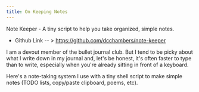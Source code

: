 ```yaml
---
title: On Keeping Notes
---
```


Note Keeper - A tiny script to help you take organized, simple notes.

* Github Link -- > https://github.com/dcchambers/note-keeper

I am a devout member of the bullet journal club. But I tend to be picky about what I write down
in my journal and, let's be honest, it's often faster to type than to write,
especially when you're already sitting in front of a keyboard.

Here's a note-taking system I use with a tiny shell script to make simple
notes (TODO lists, copy/paste clipboard, poems, etc).



